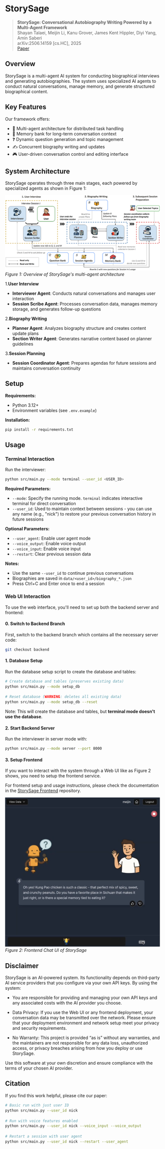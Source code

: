 # StorySage

> **StorySage: Conversational Autobiography Writing Powered by a Multi-Agent Framework**  
> Shayan Talaei, Meijin Li, Kanu Grover, James Kent Hippler, Diyi Yang, Amin Saberi  
> arXiv:2506.14159 [cs.HC], 2025  
> [Paper](https://arxiv.org/abs/2506.14159)

## Overview

StorySage is a multi-agent AI system for 
conducting biographical interviews and generating 
autobiographies. The system uses specialized AI 
agents to conduct natural conversations, manage 
memory, and generate structured biographical 
content.

## Key Features

Our framework offers:

- 🤖 Multi-agent architecture for distributed task handling
- 🧠 Memory bank for long-term conversation context
- ❓ Dynamic question generation and topic management
- ✍️ Concurrent biography writing and updates
- 🎮 User-driven conversation control and editing interface

## System Architecture

StorySage operates through three main stages, each powered by specialized agents as shown in Figure 1:

![StorySage Multi-Agent Architecture](images/storysage_multiagent_architecture.png)
*Figure 1: Overview of StorySage's multi-agent architecture*

1.**User Interview**

- **Interviewer Agent**: Conducts natural conversations and manages user interaction
- **Session Scribe Agent**: Processes conversation data, manages memory storage, and generates follow-up questions

2.**Biography Writing**

- **Planner Agent**: Analyzes biography structure and creates content update plans
- **Section Writer Agent**: Generates narrative content based on planner guidelines

3.**Session Planning**

- **Session Coordinator Agent**: Prepares agendas for future sessions and maintains conversation continuity

## Setup

**Requirements:**

- Python 3.12+
- Environment variables (see `.env.example`)

**Installation:**

```bash
pip install -r requirements.txt
```

## Usage

### Terminal Interaction

Run the interviewer:

```bash
python src/main.py --mode terminal --user_id <USER_ID>
```

**Required Parameters:**

- `--mode`: Specify the running mode. `terminal` indicates interactive terminal for direct conversation
- `--user_id`: Used to maintain context between sessions - you can use any name (e.g., "nick") to restore your previous conversation history in future sessions

**Optional Parameters:**

- `--user_agent`: Enable user agent mode
- `--voice_output`: Enable voice output
- `--voice_input`: Enable voice input
- `--restart`: Clear previous session data

**Notes:**

- Use the same `--user_id` to continue previous conversations
- Biographies are saved in `data/<user_id>/biography_*.json`
- Press Ctrl+C and Enter once to end a session

### Web UI Interaction

To use the web interface, you'll need to set up both the backend server and frontend:

#### 0. Switch to Backend Branch

First, switch to the backend branch which contains all the necessary server code:

```bash
git checkout backend
```

#### 1. Database Setup

Run the database setup script to create the database and tables:

```bash
# Create database and tables (preserves existing data)
python src/main.py --mode setup_db

# Reset database (WARNING: deletes all existing data)
python src/main.py --mode setup_db --reset
```

Note: This will create the database and tables, but **terminal mode doesn't use the database**.

#### 2. Start Backend Server

Run the interviewer in server mode with:

```bash
python src/main.py --mode server --port 8000
```

#### 3. Setup Frontend

If you want to interact with the system through a Web UI like as Figure 2 shows, you need to setup the frontend service.

For frontend setup and usage instructions, please check the documentation in the [StorySage Frontend](https://github.com/Hello-Imagine/StorySage_Frontend) repository.

![StorySage Multi-Agent Architecture](images/screen_shot.png)
*Figure 2: Frontend Chat UI of StorySage*

## Disclaimer

StorySage is an AI-powered system. Its functionality depends on third-party AI service providers that you configure via your own API keys. By using the system:

- You are responsible for providing and managing your own API keys and any associated costs with the AI provider you choose.

- Data Privacy: If you use the Web UI or any frontend deployment, your conversation data may be transmitted over the network. Please ensure that your deployment environment and network setup meet your privacy and security requirements.

- No Warranty: This project is provided “as is” without any warranties, and the maintainers are not responsible for any data loss, unauthorized access, or privacy breaches arising from how you deploy or use StorySage.

Use this software at your own discretion and ensure compliance with the terms of your chosen AI provider.

## Citation

If you find this work helpful, please cite our paper:

```bash
# Basic run with just user ID
python src/main.py --user_id nick

# Run with voice features enabled
python src/main.py --user_id nick --voice_input --voice_output

# Restart a session with user agent
python src/main.py --user_id nick --restart --user_agent
```
